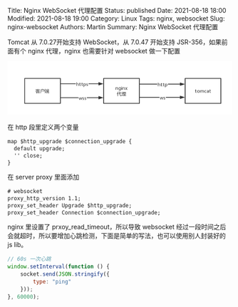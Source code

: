 Title: Nginx WebSocket 代理配置
Status: published
Date: 2021-08-18 18:00
Modified: 2021-08-18 19:00
Category: Linux
Tags: nginx, websocket
Slug: nginx-websocket
Authors: Martin
Summary: Nginx WebSocket 代理配置


Tomcat 从 7.0.27开始支持 WebSocket，从 7.0.47 开始支持 JSR-356，如果前面有个 nginx 代理，nginx 也需要针对 websocket 做一下配置

![nginx代理](../image/../images/nginx-websocket.png)


在 http 段里定义两个变量

```
map $http_upgrade $connection_upgrade {
  default upgrade;
  '' close;
}
```

在 server proxy 里面添加

```
# websocket
proxy_http_version 1.1;
proxy_set_header Upgrade $http_upgrade;
proxy_set_header Connection $connection_upgrade;
```

nginx 里设置了 prxoy_read_timeout，所以导致 websocket 经过一段时间之后会就超时，所以要增加心跳检测，下面是简单的写法，也可以使用别人封装好的 js lib。

```javascript
// 60s 一次心跳
window.setInterval(function () {
    socket.send(JSON.stringify({
        type: "ping"
    }));
}, 60000);
```



